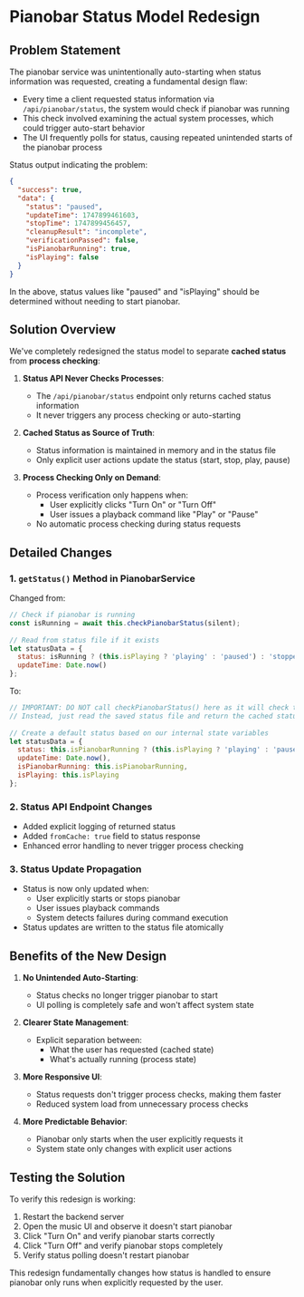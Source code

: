 # Pianobar Status Model Redesign

## Problem Statement

The pianobar service was unintentionally auto-starting when status information was requested, creating a fundamental design flaw:

- Every time a client requested status information via `/api/pianobar/status`, the system would check if pianobar was running
- This check involved examining the actual system processes, which could trigger auto-start behavior
- The UI frequently polls for status, causing repeated unintended starts of the pianobar process

Status output indicating the problem:
```json
{
  "success": true,
  "data": {
    "status": "paused",
    "updateTime": 1747899461603,
    "stopTime": 1747899456457,
    "cleanupResult": "incomplete",
    "verificationPassed": false,
    "isPianobarRunning": true,
    "isPlaying": false
  }
}
```

In the above, status values like "paused" and "isPlaying" should be determined without needing to start pianobar.

## Solution Overview

We've completely redesigned the status model to separate **cached status** from **process checking**:

1. **Status API Never Checks Processes**: 
   - The `/api/pianobar/status` endpoint only returns cached status information
   - It never triggers any process checking or auto-starting

2. **Cached Status as Source of Truth**:
   - Status information is maintained in memory and in the status file
   - Only explicit user actions update the status (start, stop, play, pause)

3. **Process Checking Only on Demand**:
   - Process verification only happens when:
     - User explicitly clicks "Turn On" or "Turn Off"
     - User issues a playback command like "Play" or "Pause"
   - No automatic process checking during status requests

## Detailed Changes

### 1. `getStatus()` Method in PianobarService
Changed from:
```javascript
// Check if pianobar is running
const isRunning = await this.checkPianobarStatus(silent);
          
// Read from status file if it exists
let statusData = {
  status: isRunning ? (this.isPlaying ? 'playing' : 'paused') : 'stopped',
  updateTime: Date.now()
};
```

To:
```javascript
// IMPORTANT: DO NOT call checkPianobarStatus() here as it will check the actual process
// Instead, just read the saved status file and return the cached status
          
// Create a default status based on our internal state variables
let statusData = {
  status: this.isPianobarRunning ? (this.isPlaying ? 'playing' : 'paused') : 'stopped',
  updateTime: Date.now(),
  isPianobarRunning: this.isPianobarRunning,
  isPlaying: this.isPlaying
};
```

### 2. Status API Endpoint Changes
- Added explicit logging of returned status
- Added `fromCache: true` field to status response
- Enhanced error handling to never trigger process checking

### 3. Status Update Propagation
- Status is now only updated when:
  - User explicitly starts or stops pianobar
  - User issues playback commands
  - System detects failures during command execution
- Status updates are written to the status file atomically

## Benefits of the New Design

1. **No Unintended Auto-Starting**:
   - Status checks no longer trigger pianobar to start
   - UI polling is completely safe and won't affect system state

2. **Clearer State Management**:
   - Explicit separation between:
     - What the user has requested (cached state)
     - What's actually running (process state)

3. **More Responsive UI**:
   - Status requests don't trigger process checks, making them faster
   - Reduced system load from unnecessary process checks

4. **More Predictable Behavior**:
   - Pianobar only starts when the user explicitly requests it
   - System state only changes with explicit user actions

## Testing the Solution

To verify this redesign is working:

1. Restart the backend server
2. Open the music UI and observe it doesn't start pianobar
3. Click "Turn On" and verify pianobar starts correctly
4. Click "Turn Off" and verify pianobar stops completely
5. Verify status polling doesn't restart pianobar

This redesign fundamentally changes how status is handled to ensure pianobar only runs when explicitly requested by the user.